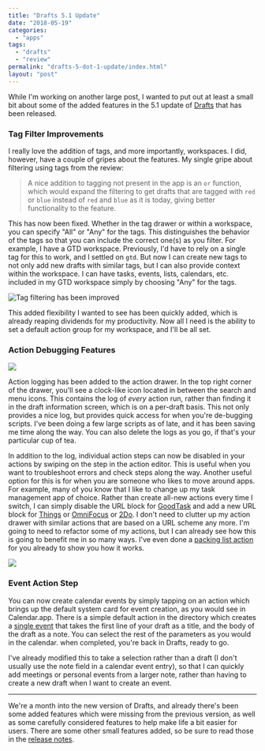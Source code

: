 ```yaml
---
title: "Drafts 5.1 Update"
date: "2018-05-19"
categories: 
  - "apps"
tags: 
  - "drafts"
  - "review"
permalink: "drafts-5-dot-1-update/index.html"
layout: "post"
---
```


While I'm working on another large post, I wanted to put out at least a small bit about some of the added features in the 5.1 update of [Drafts](https://itunes.apple.com/us/app/id1236254471?at=1001l4VZ) that has been released.

### Tag Filter Improvements

I really love the addition of tags, and more importantly, workspaces. I did, however, have a couple of gripes about the features. My single gripe about filtering using tags from the review:

> A nice addition to tagging not present in the app is an `or` function, which would expand the filtering to get drafts that are tagged with `red` or `blue` instead of `red` and `blue` as it is today, giving better functionality to the feature.

This has now been fixed. Whether in the tag drawer or within a workspace, you can specify "All" or "Any" for the tags. This distinguishes the behavior of the tags so that you can include the correct one(s) as you filter. For example, I have a GTD workspace. Previously, I'd have to rely on a single tag for this to work, and I settled on `gtd`. But now I can create new tags to not only add new drafts with similar tags, but I can also provide context within the workspace. I can have tasks, events, lists, calendars, etc. included in my GTD workspace simply by choosing "Any" for the tags.

![Tag filtering has been improved](/images/E7AFD7FD-8F4F-4F79-B74A-6498473FB7AB.jpeg)

This added flexibility I wanted to see has been quickly added, which is already reaping dividends for my productivity. Now all I need is the ability to set a default action group for my workspace, and I'll be all set.

### Action Debugging Features

![](/images/1FBF65AE-BD27-4066-BED0-764D12165CED.jpeg)

Action logging has been added to the action drawer. In the top right corner of the drawer, you'll see a clock-like icon located in between the search and menu icons. This contains the log of _every_ action run, rather than finding it in the draft information screen, which is on a per-draft basis. This not only provides a nice log, but provides quick access for when you're de-bugging scripts. I've been doing a few large scripts as of late, and it has been saving me time along the way. You can also delete the logs as you go, if that's your particular cup of tea.

In addition to the log, individual action steps can now be disabled in your actions by swiping on the step in the action editor. This is useful when you want to troubleshoot errors and check steps along the way. Another useful option for this is for when you are someone who likes to move around apps. For example, many of you know that I like to change up my task management app of choice. Rather than create all-new actions every time I switch, I can simply disable the URL block for [GoodTask](https://itunes.apple.com/us/app/id1068039220?at=1001l4VZ) and add a new URL block for [Things](https://itunes.apple.com/us/app/id904237743?at=1001l4VZ) or [OmniFocus](https://itunes.apple.com/us/app/id904071710?at=1001l4VZ) or [2Do](https://itunes.apple.com/us/app/id303656546?at=1001l4VZ). I don't need to clutter up my action drawer with similar actions that are based on a URL scheme any more. I'm going to need to refactor some of my actions, but I can already see how this is going to benefit me in so many ways. I've even done a [packing list action](https://actions.getdrafts.com/a/1Iy) for you already to show you how it works.

![](/images/34BC4E9A-DBE2-4FD4-B588-A1E00490E5CA.jpeg)

### Event Action Step

You can now create calendar events by simply tapping on an action which brings up the default system card for event creation, as you would see in Calendar.app. There is a simple default action in the directory which creates a [single event](http://actions.getdrafts.com/a/1Ia) that takes the first line of your draft as a title, and the body of the draft as a note. You can select the rest of the parameters as you would in the calendar. when completed, you're back in Drafts, ready to go.

I've already modified this to take a selection rather than a draft (I don't usually use the note field in a calendar event entry), so that I can quickly add meetings or personal events from a larger note, rather than having to create a new draft when I want to create an event.

* * *

We're a month into the new version of Drafts, and already there's been some added features which were missing from the previous version, as well as some carefully considered features to help make life a bit easier for users. There are some other small features added, so be sure to read those in the [release notes](https://forums.getdrafts.com/t/drafts-5-1-released/961).
